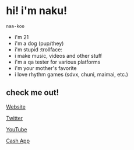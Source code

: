 # hi! i'm naku!
`naa-koo`

- i'm 21
- i'm a dog (pup/they)
- i'm stupid :trollface:
- i make music, videos and other stuff
- i'm a qa tester for various platforms
- i'm your mother's favorite
- i love rhythm games (sdvx, chuni, maimai, etc.)

## check me out!
[Website](https://miskeeping.com)

[Twitter](https://twitter.com/miskeeping)

[YouTube](https://youtube.com/miskeeping)

[Cash App](https://cash.app/$bigjuicyballs)
